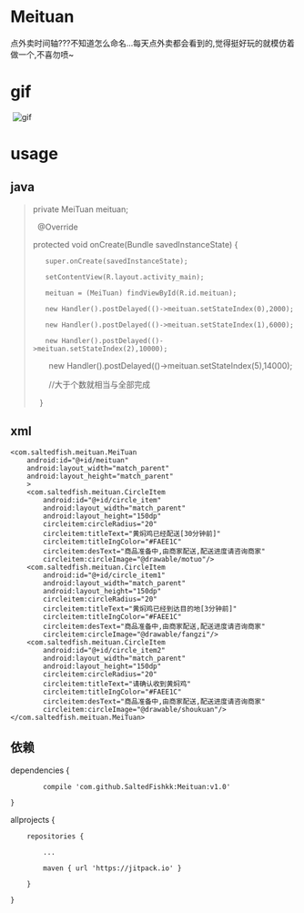 # Meituan
点外卖时间轴???不知道怎么命名...每天点外卖都会看到的,觉得挺好玩的就模仿着做一个,不喜勿喷~


# gif

  ![gif](https://raw.githubusercontent.com/SaltedFishkk/Meituan/master/gif/meituan2.gif)
  
# usage 
## java
>
>
>  private MeiTuan meituan;
>
>    @Override
>
>    protected void onCreate(Bundle savedInstanceState) {
>
>        super.onCreate(savedInstanceState);
>
>        setContentView(R.layout.activity_main);
>
>        meituan = (MeiTuan) findViewById(R.id.meituan);
>
>        new Handler().postDelayed(()->meituan.setStateIndex(0),2000);
>
>        new Handler().postDelayed(()->meituan.setStateIndex(1),6000);
>
>        new Handler().postDelayed(()->meituan.setStateIndex(2),10000);
>
>        new Handler().postDelayed(()->meituan.setStateIndex(5),14000);
>
>        //大于个数就相当与全部完成
>
>    }
>
## xml
>
    <com.saltedfish.meituan.MeiTuan
        android:id="@+id/meituan"
        android:layout_width="match_parent"
        android:layout_height="match_parent"
        >
        <com.saltedfish.meituan.CircleItem
            android:id="@+id/circle_item"
            android:layout_width="match_parent"
            android:layout_height="150dp"
            circleitem:circleRadius="20"
            circleitem:titleText="黄焖鸡已经配送[30分钟前]"
            circleitem:titleIngColor="#FAEE1C"
            circleitem:desText="商品准备中,由商家配送,配送进度请咨询商家"
            circleitem:circleImage="@drawable/motuo"/>
        <com.saltedfish.meituan.CircleItem
            android:id="@+id/circle_item1"
            android:layout_width="match_parent"
            android:layout_height="150dp"
            circleitem:circleRadius="20"
            circleitem:titleText="黄焖鸡已经到达目的地[3分钟前]"
            circleitem:titleIngColor="#FAEE1C"
            circleitem:desText="商品准备中,由商家配送,配送进度请咨询商家"
            circleitem:circleImage="@drawable/fangzi"/>
        <com.saltedfish.meituan.CircleItem
            android:id="@+id/circle_item2"
            android:layout_width="match_parent"
            android:layout_height="150dp"
            circleitem:circleRadius="20"
            circleitem:titleText="请确认收到黄焖鸡"
            circleitem:titleIngColor="#FAEE1C"
            circleitem:desText="商品准备中,由商家配送,配送进度请咨询商家"
            circleitem:circleImage="@drawable/shoukuan"/>
    </com.saltedfish.meituan.MeiTuan>

>
## 依赖
>
 dependencies {
 
	        compile 'com.github.SaltedFishkk:Meituan:v1.0'
         
	}
 
>
>
 allprojects {
 
		repositories {
		
			...
			
			maven { url 'https://jitpack.io' }
			
		}
		
	}
	
>
